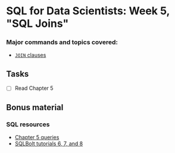 
# SQL for Data Scientists: Week 5, "SQL Joins"

<!-- badges: start -->
<!-- badges: end -->

### Major commands and topics covered:

- [`JOIN` clauses](https://duckdb.org/docs/sql/query_syntax/from.html#joins)

## Tasks

- [ ] Read Chapter 5
  
## Bonus material

### SQL resources

- [Chapter 5 queries](https://sqlfordatascientists.com/chapter-5/)
- [SQLBolt tutorials 6, 7, and 8](https://sqlbolt.com/lesson/select_queries_with_joins)

